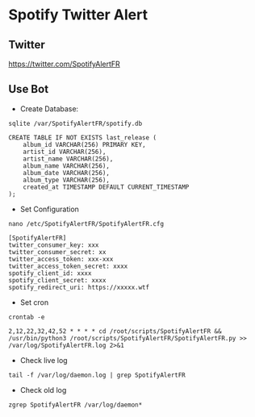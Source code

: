 # Spotify Twitter Alert

## Twitter

https://twitter.com/SpotifyAlertFR

## Use Bot

- Create Database:

```
sqlite /var/SpotifyAlertFR/spotify.db
```

```
CREATE TABLE IF NOT EXISTS last_release (
    album_id VARCHAR(256) PRIMARY KEY,
    artist_id VARCHAR(256),
    artist_name VARCHAR(256),
    album_name VARCHAR(256),
    album_date VARCHAR(256),
    album_type VARCHAR(256),
    created_at TIMESTAMP DEFAULT CURRENT_TIMESTAMP
);
```


- Set Configuration

```
nano /etc/SpotifyAlertFR/SpotifyAlertFR.cfg
```

```
[SpotifyAlertFR]
twitter_consumer_key: xxx
twitter_consumer_secret: xx
twitter_access_token: xxx-xxx
twitter_access_token_secret: xxxx
spotify_client_id: xxxx
spotify_client_secret: xxxx
spotify_redirect_uri: https://xxxxx.wtf
```

- Set cron

```
crontab -e
```

```
2,12,22,32,42,52 * * * * cd /root/scripts/SpotifyAlertFR && /usr/bin/python3 /root/scripts/SpotifyAlertFR/SpotifyAlertFR.py >> /var/log/SpotifyAlertFR.log 2>&1
```

- Check live log

```
tail -f /var/log/daemon.log | grep SpotifyAlertFR
```

- Check old log

```
zgrep SpotifyAlertFR /var/log/daemon*
```
